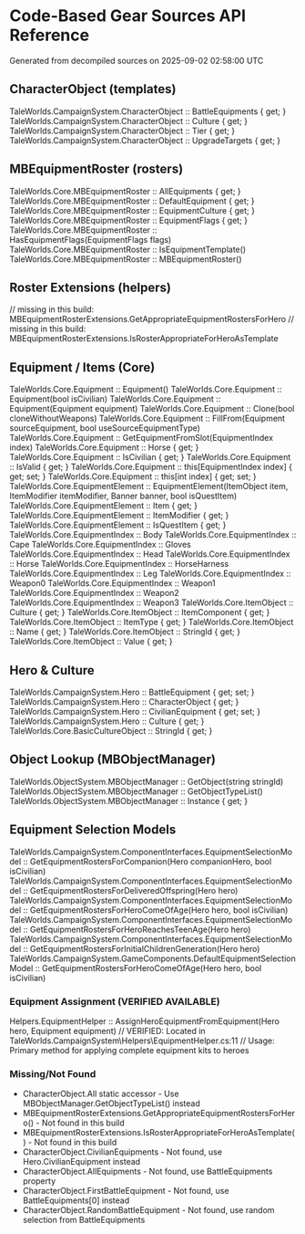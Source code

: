 # Code-Based Gear Sources API Reference

Generated from decompiled sources on 2025-09-02 02:58:00 UTC

## CharacterObject (templates)

TaleWorlds.CampaignSystem.CharacterObject :: BattleEquipments { get; }
TaleWorlds.CampaignSystem.CharacterObject :: Culture { get; }
TaleWorlds.CampaignSystem.CharacterObject :: Tier { get; }
TaleWorlds.CampaignSystem.CharacterObject :: UpgradeTargets { get; }

## MBEquipmentRoster (rosters)

TaleWorlds.Core.MBEquipmentRoster :: AllEquipments { get; }
TaleWorlds.Core.MBEquipmentRoster :: DefaultEquipment { get; }
TaleWorlds.Core.MBEquipmentRoster :: EquipmentCulture { get; }
TaleWorlds.Core.MBEquipmentRoster :: EquipmentFlags { get; }
TaleWorlds.Core.MBEquipmentRoster :: HasEquipmentFlags(EquipmentFlags flags)
TaleWorlds.Core.MBEquipmentRoster :: IsEquipmentTemplate()
TaleWorlds.Core.MBEquipmentRoster :: MBEquipmentRoster()

## Roster Extensions (helpers)

// missing in this build: MBEquipmentRosterExtensions.GetAppropriateEquipmentRostersForHero
// missing in this build: MBEquipmentRosterExtensions.IsRosterAppropriateForHeroAsTemplate

## Equipment / Items (Core)

TaleWorlds.Core.Equipment :: Equipment()
TaleWorlds.Core.Equipment :: Equipment(bool isCivilian)
TaleWorlds.Core.Equipment :: Equipment(Equipment equipment)
TaleWorlds.Core.Equipment :: Clone(bool cloneWithoutWeapons)
TaleWorlds.Core.Equipment :: FillFrom(Equipment sourceEquipment, bool useSourceEquipmentType)
TaleWorlds.Core.Equipment :: GetEquipmentFromSlot(EquipmentIndex index)
TaleWorlds.Core.Equipment :: Horse { get; }
TaleWorlds.Core.Equipment :: IsCivilian { get; }
TaleWorlds.Core.Equipment :: IsValid { get; }
TaleWorlds.Core.Equipment :: this[EquipmentIndex index] { get; set; }
TaleWorlds.Core.Equipment :: this[int index] { get; set; }
TaleWorlds.Core.EquipmentElement :: EquipmentElement(ItemObject item, ItemModifier itemModifier, Banner banner, bool isQuestItem)
TaleWorlds.Core.EquipmentElement :: Item { get; }
TaleWorlds.Core.EquipmentElement :: ItemModifier { get; }
TaleWorlds.Core.EquipmentElement :: IsQuestItem { get; }
TaleWorlds.Core.EquipmentIndex :: Body
TaleWorlds.Core.EquipmentIndex :: Cape
TaleWorlds.Core.EquipmentIndex :: Gloves
TaleWorlds.Core.EquipmentIndex :: Head
TaleWorlds.Core.EquipmentIndex :: Horse
TaleWorlds.Core.EquipmentIndex :: HorseHarness
TaleWorlds.Core.EquipmentIndex :: Leg
TaleWorlds.Core.EquipmentIndex :: Weapon0
TaleWorlds.Core.EquipmentIndex :: Weapon1
TaleWorlds.Core.EquipmentIndex :: Weapon2
TaleWorlds.Core.EquipmentIndex :: Weapon3
TaleWorlds.Core.ItemObject :: Culture { get; }
TaleWorlds.Core.ItemObject :: ItemComponent { get; }
TaleWorlds.Core.ItemObject :: ItemType { get; }
TaleWorlds.Core.ItemObject :: Name { get; }
TaleWorlds.Core.ItemObject :: StringId { get; }
TaleWorlds.Core.ItemObject :: Value { get; }

## Hero & Culture

TaleWorlds.CampaignSystem.Hero :: BattleEquipment { get; set; }
TaleWorlds.CampaignSystem.Hero :: CharacterObject { get; }
TaleWorlds.CampaignSystem.Hero :: CivilianEquipment { get; set; }
TaleWorlds.CampaignSystem.Hero :: Culture { get; }
TaleWorlds.Core.BasicCultureObject :: StringId { get; }

## Object Lookup (MBObjectManager)

TaleWorlds.ObjectSystem.MBObjectManager :: GetObject<T>(string stringId)
TaleWorlds.ObjectSystem.MBObjectManager :: GetObjectTypeList<T>()
TaleWorlds.ObjectSystem.MBObjectManager :: Instance { get; }

## Equipment Selection Models

TaleWorlds.CampaignSystem.ComponentInterfaces.EquipmentSelectionModel :: GetEquipmentRostersForCompanion(Hero companionHero, bool isCivilian)
TaleWorlds.CampaignSystem.ComponentInterfaces.EquipmentSelectionModel :: GetEquipmentRostersForDeliveredOffspring(Hero hero)
TaleWorlds.CampaignSystem.ComponentInterfaces.EquipmentSelectionModel :: GetEquipmentRostersForHeroComeOfAge(Hero hero, bool isCivilian)
TaleWorlds.CampaignSystem.ComponentInterfaces.EquipmentSelectionModel :: GetEquipmentRostersForHeroReachesTeenAge(Hero hero)
TaleWorlds.CampaignSystem.ComponentInterfaces.EquipmentSelectionModel :: GetEquipmentRostersForInitialChildrenGeneration(Hero hero)
TaleWorlds.CampaignSystem.GameComponents.DefaultEquipmentSelectionModel :: GetEquipmentRostersForHeroComeOfAge(Hero hero, bool isCivilian)

### Equipment Assignment (VERIFIED AVAILABLE)

Helpers.EquipmentHelper :: AssignHeroEquipmentFromEquipment(Hero hero, Equipment equipment)
// VERIFIED: Located in TaleWorlds.CampaignSystem\Helpers\EquipmentHelper.cs:11
// Usage: Primary method for applying complete equipment kits to heroes

### Missing/Not Found

- CharacterObject.All static accessor - Use MBObjectManager.GetObjectTypeList<CharacterObject>() instead
- MBEquipmentRosterExtensions.GetAppropriateEquipmentRostersForHero() - Not found in this build
- MBEquipmentRosterExtensions.IsRosterAppropriateForHeroAsTemplate() - Not found in this build
- CharacterObject.CivilianEquipments - Not found, use Hero.CivilianEquipment instead
- CharacterObject.AllEquipments - Not found, use BattleEquipments property
- CharacterObject.FirstBattleEquipment - Not found, use BattleEquipments[0] instead
- CharacterObject.RandomBattleEquipment - Not found, use random selection from BattleEquipments

